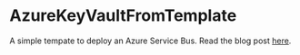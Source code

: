 # AzureKeyVaultFromTemplate
A simple tempate to deploy an Azure Service Bus.  Read the blog post <a href="https://salmanalibanani.com/2020/07/14/pushing-secrets-into-azure-key-vault-directly-from-arm-template/" target="_blank">here</a>.